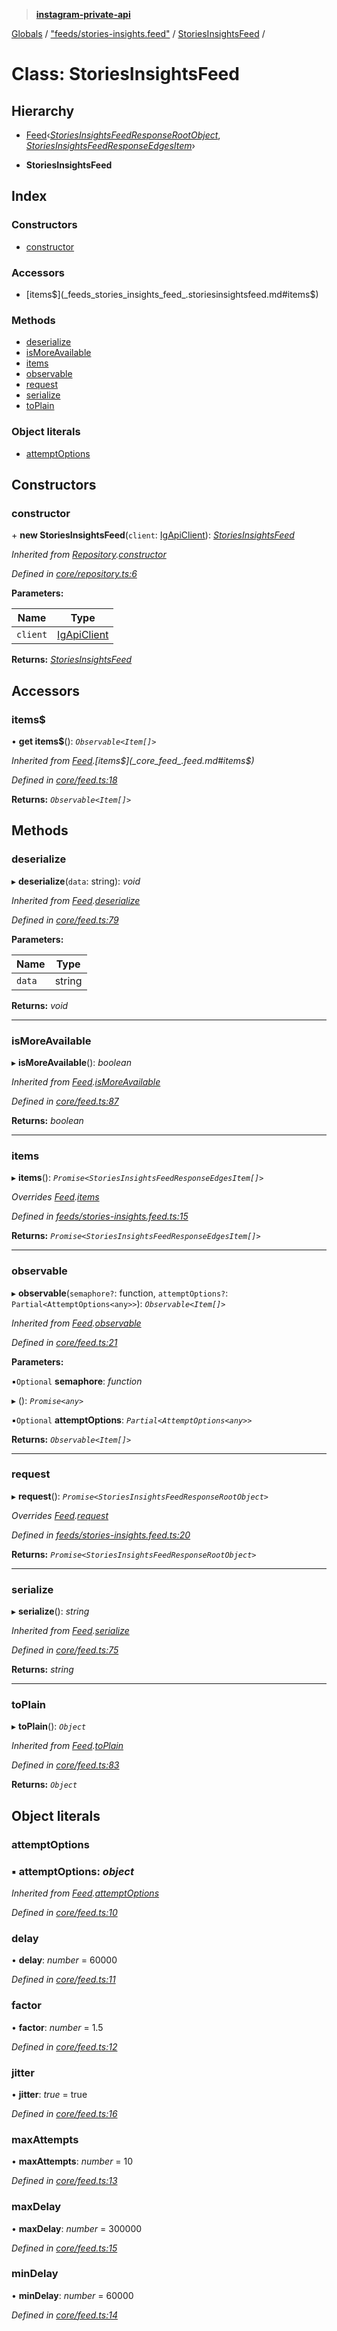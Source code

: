 > **[instagram-private-api](../README.md)**

[Globals](../README.md) / ["feeds/stories-insights.feed"](../modules/_feeds_stories_insights_feed_.md) / [StoriesInsightsFeed](_feeds_stories_insights_feed_.storiesinsightsfeed.md) /

# Class: StoriesInsightsFeed

## Hierarchy

  * [Feed](_core_feed_.feed.md)‹*[StoriesInsightsFeedResponseRootObject](../interfaces/_responses_stories_insights_feed_response_.storiesinsightsfeedresponserootobject.md)*, *[StoriesInsightsFeedResponseEdgesItem](../interfaces/_responses_stories_insights_feed_response_.storiesinsightsfeedresponseedgesitem.md)*›

  * **StoriesInsightsFeed**

## Index

### Constructors

* [constructor](_feeds_stories_insights_feed_.storiesinsightsfeed.md#constructor)

### Accessors

* [items$](_feeds_stories_insights_feed_.storiesinsightsfeed.md#items$)

### Methods

* [deserialize](_feeds_stories_insights_feed_.storiesinsightsfeed.md#deserialize)
* [isMoreAvailable](_feeds_stories_insights_feed_.storiesinsightsfeed.md#ismoreavailable)
* [items](_feeds_stories_insights_feed_.storiesinsightsfeed.md#items)
* [observable](_feeds_stories_insights_feed_.storiesinsightsfeed.md#observable)
* [request](_feeds_stories_insights_feed_.storiesinsightsfeed.md#request)
* [serialize](_feeds_stories_insights_feed_.storiesinsightsfeed.md#serialize)
* [toPlain](_feeds_stories_insights_feed_.storiesinsightsfeed.md#toplain)

### Object literals

* [attemptOptions](_feeds_stories_insights_feed_.storiesinsightsfeed.md#attemptoptions)

## Constructors

###  constructor

\+ **new StoriesInsightsFeed**(`client`: [IgApiClient](_core_client_.igapiclient.md)): *[StoriesInsightsFeed](_feeds_stories_insights_feed_.storiesinsightsfeed.md)*

*Inherited from [Repository](_core_repository_.repository.md).[constructor](_core_repository_.repository.md#constructor)*

*Defined in [core/repository.ts:6](https://github.com/dilame/instagram-private-api/blob/173bc62/src/core/repository.ts#L6)*

**Parameters:**

Name | Type |
------ | ------ |
`client` | [IgApiClient](_core_client_.igapiclient.md) |

**Returns:** *[StoriesInsightsFeed](_feeds_stories_insights_feed_.storiesinsightsfeed.md)*

## Accessors

###  items$

• **get items$**(): *`Observable<Item[]>`*

*Inherited from [Feed](_core_feed_.feed.md).[items$](_core_feed_.feed.md#items$)*

*Defined in [core/feed.ts:18](https://github.com/dilame/instagram-private-api/blob/173bc62/src/core/feed.ts#L18)*

**Returns:** *`Observable<Item[]>`*

## Methods

###  deserialize

▸ **deserialize**(`data`: string): *void*

*Inherited from [Feed](_core_feed_.feed.md).[deserialize](_core_feed_.feed.md#deserialize)*

*Defined in [core/feed.ts:79](https://github.com/dilame/instagram-private-api/blob/173bc62/src/core/feed.ts#L79)*

**Parameters:**

Name | Type |
------ | ------ |
`data` | string |

**Returns:** *void*

___

###  isMoreAvailable

▸ **isMoreAvailable**(): *boolean*

*Inherited from [Feed](_core_feed_.feed.md).[isMoreAvailable](_core_feed_.feed.md#ismoreavailable)*

*Defined in [core/feed.ts:87](https://github.com/dilame/instagram-private-api/blob/173bc62/src/core/feed.ts#L87)*

**Returns:** *boolean*

___

###  items

▸ **items**(): *`Promise<StoriesInsightsFeedResponseEdgesItem[]>`*

*Overrides [Feed](_core_feed_.feed.md).[items](_core_feed_.feed.md#abstract-items)*

*Defined in [feeds/stories-insights.feed.ts:15](https://github.com/dilame/instagram-private-api/blob/173bc62/src/feeds/stories-insights.feed.ts#L15)*

**Returns:** *`Promise<StoriesInsightsFeedResponseEdgesItem[]>`*

___

###  observable

▸ **observable**(`semaphore?`: function, `attemptOptions?`: `Partial<AttemptOptions<any>>`): *`Observable<Item[]>`*

*Inherited from [Feed](_core_feed_.feed.md).[observable](_core_feed_.feed.md#observable)*

*Defined in [core/feed.ts:21](https://github.com/dilame/instagram-private-api/blob/173bc62/src/core/feed.ts#L21)*

**Parameters:**

▪`Optional`  **semaphore**: *function*

▸ (): *`Promise<any>`*

▪`Optional`  **attemptOptions**: *`Partial<AttemptOptions<any>>`*

**Returns:** *`Observable<Item[]>`*

___

###  request

▸ **request**(): *`Promise<StoriesInsightsFeedResponseRootObject>`*

*Overrides [Feed](_core_feed_.feed.md).[request](_core_feed_.feed.md#abstract-request)*

*Defined in [feeds/stories-insights.feed.ts:20](https://github.com/dilame/instagram-private-api/blob/173bc62/src/feeds/stories-insights.feed.ts#L20)*

**Returns:** *`Promise<StoriesInsightsFeedResponseRootObject>`*

___

###  serialize

▸ **serialize**(): *string*

*Inherited from [Feed](_core_feed_.feed.md).[serialize](_core_feed_.feed.md#serialize)*

*Defined in [core/feed.ts:75](https://github.com/dilame/instagram-private-api/blob/173bc62/src/core/feed.ts#L75)*

**Returns:** *string*

___

###  toPlain

▸ **toPlain**(): *`Object`*

*Inherited from [Feed](_core_feed_.feed.md).[toPlain](_core_feed_.feed.md#toplain)*

*Defined in [core/feed.ts:83](https://github.com/dilame/instagram-private-api/blob/173bc62/src/core/feed.ts#L83)*

**Returns:** *`Object`*

## Object literals

###  attemptOptions

### ▪ **attemptOptions**: *object*

*Inherited from [Feed](_core_feed_.feed.md).[attemptOptions](_core_feed_.feed.md#attemptoptions)*

*Defined in [core/feed.ts:10](https://github.com/dilame/instagram-private-api/blob/173bc62/src/core/feed.ts#L10)*

###  delay

• **delay**: *number* = 60000

*Defined in [core/feed.ts:11](https://github.com/dilame/instagram-private-api/blob/173bc62/src/core/feed.ts#L11)*

###  factor

• **factor**: *number* = 1.5

*Defined in [core/feed.ts:12](https://github.com/dilame/instagram-private-api/blob/173bc62/src/core/feed.ts#L12)*

###  jitter

• **jitter**: *true* = true

*Defined in [core/feed.ts:16](https://github.com/dilame/instagram-private-api/blob/173bc62/src/core/feed.ts#L16)*

###  maxAttempts

• **maxAttempts**: *number* = 10

*Defined in [core/feed.ts:13](https://github.com/dilame/instagram-private-api/blob/173bc62/src/core/feed.ts#L13)*

###  maxDelay

• **maxDelay**: *number* = 300000

*Defined in [core/feed.ts:15](https://github.com/dilame/instagram-private-api/blob/173bc62/src/core/feed.ts#L15)*

###  minDelay

• **minDelay**: *number* = 60000

*Defined in [core/feed.ts:14](https://github.com/dilame/instagram-private-api/blob/173bc62/src/core/feed.ts#L14)*